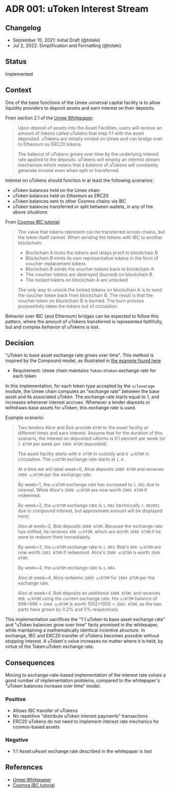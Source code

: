 # ADR 001: uToken Interest Stream

## Changelog

- September 10, 2021: Initial Draft (@toteki)
- Jul 2, 2022: Simplification and Formatting (@toteki)

## Status

Implemented

## Context

One of the base functions of the Umee universal capital facility is to allow liquidity providers to deposit assets and earn interest on their deposits.

From section 2.1 of the [Umee Whitepaper](https://umee.cc/umee-whitepaper/):

> Upon deposit of assets into the Asset Facilities, users will receive an amount of tokens called uTokens that map 1:1 with the asset deposited. uTokens are initially minted on Umee and can bridge over to Ethereum as ERC20 tokens.
>
> The balance of uTokens grows over time by the underlying interest rate applied to the deposits. uTokens will employ an interest stream mechanism which means that a balance of uTokens will constantly generate income even when split or transferred.

Interest on uTokens should function in at least the following scenarios:

- uToken balances held on the Umee chain
- uToken balances held on Ethereum as ERC20
- uToken balances sent to other Cosmos chains via IBC
- uToken balances transferred or split between wallets, in any of the above situations

From [Cosmos IBC tutorial](https://tutorials.cosmos.network/understanding-ibc-denoms/):

> The value that tokens represent can be transferred across chains, but the token itself cannot. When sending the tokens with IBC to another blockchain:
>
> - Blockchain A locks the tokens and relays proof to blockchain B
> - Blockchain B mints its own representative tokens in the form of voucher replacement tokens
> - Blockchain B sends the voucher tokens back to blockchain A
> - The voucher tokens are destroyed (burned) on blockchain B
> - The locked tokens on blockchain A are unlocked
>
> The only way to unlock the locked tokens on blockchain A is to send the voucher token back from blockchain B. The result is that the voucher token on blockchain B is burned. The burn process purposefully takes the tokens out of circulation.

Behavior over IBC (and Ethereum) bridges can be expected to follow this pattern, where the _amount_ of uTokens transferred is represented faithfully, but and complex _behavior_ of uTokens is lost.

## Decision

"uToken to base asset exchange rate grows over time". This method is inspired by the Compound model, as illustrated in [the example found here](https://compound.finance/docs/ctokens#introduction)

- Requirement: Umee chain maintains `Token:Utoken` exchange rate for each token

In this implementation, for each token type accepted by the `x/leverage` module, the Umee chain computes an "exchange rate" between the base asset and its associated uToken. The exchange rate starts equal to 1, and increases whenever interest accrues. Whenever a lender deposits or withdraws base assets for uToken, this exchange rate is used.

Example scenario:

> Two lenders Alice and Bob provide `ATOM` to the asset facility at different times and earn interest. Assume that for the duration of this scenario, the interest on deposited uAtoms is 0.1 percent per week (or `1 ATOM` per week per `1000 ATOM` deposited).
>
> The asset facility starts with `0 ATOM` in custody and `0 u/ATOM` in circulation. The `u/ATOM` exchange rate starts at `1.0`.
>
> At a time we will label week=0, Alice deposits `2000 ATOM` and receives `2000 u/ATOM` per the exchange rate.
>
> By week=1, the `u/ATOM` exchange rate has increased to `1.001` due to interest. While Alice's `2000 u/ATOM` are now worth `2002 ATOM` if redeemed.
>
> By week=2, the `u/ATOM` exchange rate is `1.002` (technically `1.002001` due to compound interest, but approximate amount will be displayed here)
>
> Also at week=2, Bob deposits `1000 ATOM`. Because the exchange rate has shifted, he receives `998 u/ATOM`, which are worth `1000 ATOM` if he were to redeem them immediately.
>
> By week=3, the `u/ATOM` exchange rate is `1.003`. Bob's `998 u/ATOM` are now worth `1001 ATOM` if redeemed. Alice's `2000 u/ATOM` is worth `2006 ATOM`.
>
> By week=4, the `u/ATOM` exchange rate is `1.004`.
>
> Also at week=4, Alice redeems `1000 u/ATOM` for `1004 ATOM` per the exchange rate.
>
> Also at week=4, Bob deposits an additional `1000 ATOM`, and receives `996 u/ATOM` using the current exchange rate. His `u/ATOM` balance of 998+996 = `1994 u/ATOM` is worth 1002+1000 = `2002 ATOM`, as the two parts have grown by 0.2% and 0% respectively.

This implementation sacrifices the "1:1 uToken to base asset exchange rate" and "uToken balances grow over time" facts promised in the whitepaper, while maintaining a mathematically identical incentive structure. In exchange, IBC and ERC20 transfer of uTokens becomes possible without stopping interest. A uToken's value increases no matter where it is held, by virtue of the Token:uToken exchange rate.

## Consequences

Moving to exchange-rate-based implementation of the interest rate solves a good number of implementation problems, compared to the whitepaper's "uToken balances increase over time" model.

### Positive

- Allows IBC transfer of uTokens
- No repetitive "distribute uToken interest payments" transactions
- ERC20 uTokens do not need to implement interest rate mechanics for cosmos-based assets

### Negative

- 1:1 Asset:uAsset exchange rate described in the whitepaper is lost

## References

- [Umee Whitepaper](https://umee.cc/umee-whitepaper/)
- [Cosmos IBC tutorial](https://tutorials.cosmos.network/understanding-ibc-denoms/)

